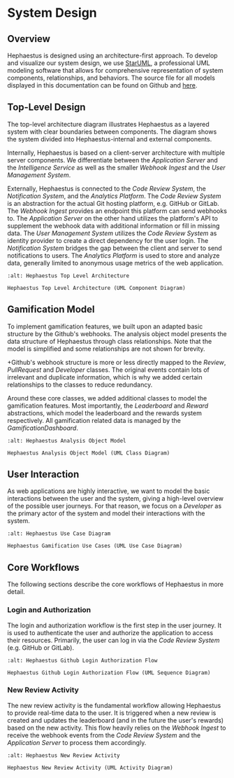 # System Design

## Overview

Hephaestus is designed using an architecture-first approach. To develop and visualize our system design, we use [StarUML](https://staruml.io/), a professional UML modeling software that allows for comprehensive representation of system components, relationships, and behaviors.
The source file for all models displayed in this documentation can be found on Github and [here](./hephaestus.mdj).

## Top-Level Design

The top-level architecture diagram illustrates Hephaestus as a layered system with clear boundaries between components. 
The diagram shows the system divided into Hephaestus-internal and external components.

Internally, Hephaestus is based on a client-server architecture with multiple server components. 
We differentiate between the _Application Server_ and the _Intelligence Service_ as well as the smaller _Webhook Ingest_ and the _User Management System_.

Externally, Hephaestus is connected to the _Code Review System_, the _Notification System_, and the _Analytics Platform_. 
The _Code Review System_ is an abstraction for the actual Git hosting platform, e.g. GitHub or GitLab. 
The _Webhook Ingest_ provides an endpoint this platform can send webhooks to. 
The _Application Server_ on the other hand utilizes the platform's API to supplement the webhook data with additional information or fill in missing data. 
The _User Management System_ utilizes the _Code Review System_ as identity provider to create a direct dependency for the user login. 
The _Notification System_ bridges the gap between the client and server to send notifications to users. 
The _Analytics Platform_ is used to store and analyze data, generally limited to anonymous usage metrics of the web application.

```{figure} ./top_level_architecture.svg
:alt: Hephaestus Top Level Architecture

Hephaestus Top Level Architecture (UML Component Diagram)
```

## Gamification Model

To implement gamification features, we built upon an adapted basic structure by the Github's webhooks. 
The analysis object model presents the data structure of Hephaestus through class relationships. 
Note that the model is simplified and some relationships are not shown for brevity. 

+Github's webhook structure is more or less directly mapped to the _Review_, _PullRequest_ and _Developer_ classes. 
The original events contain lots of irrelevant and duplicate information, which is why we added certain relationships to the classes to reduce redundancy.

Around these core classes, we added additional classes to model the gamification features. 
Most importantly, the _Leaderboard_ and _Reward_ abstractions, which model the leaderboard and the rewards system respectively. 
All gamification related data is managed by the _GamificationDashboard_.

```{figure} ./analysis_object_model.svg
:alt: Hephaestus Analysis Object Model

Hephaestus Analysis Object Model (UML Class Diagram)
```

## User Interaction

As web applications are highly interactive, we want to model the basic interactions between the user and the system, giving a high-level overview of the possible user journeys. 
For that reason, we focus on a _Developer_ as the primary actor of the system and model their interactions with the system.

```{figure} ./all_use_cases.svg
:alt: Hephaestus Use Case Diagram

Hephaestus Gamification Use Cases (UML Use Case Diagram)
```

## Core Workflows

The following sections describe the core workflows of Hephaestus in more detail.

### Login and Authorization

The login and authorization workflow is the first step in the user journey. 
It is used to authenticate the user and authorize the application to access their resources. 
Primarily, the user can log in via the _Code Review System_ (e.g. GitHub or GitLab).

```{figure} ./login_authorization_flow.svg
:alt: Hephaestus Github Login Authorization Flow

Hephaestus Github Login Authorization Flow (UML Sequence Diagram)
```

### New Review Activity

The new review activity is the fundamental workflow allowing Hephaestus to provide real-time data to the user. 
It is triggered when a new review is created and updates the leaderboard (and in the future the user's rewards) based on the new activity. 
This flow heavily relies on the _Webhook Ingest_ to receive the webhook events from the _Code Review System_ and the _Application Server_ to process them accordingly.

```{figure} ./new_review_activity.svg
:alt: Hephaestus New Review Activity

Hephaestus New Review Activity (UML Activity Diagram)
```